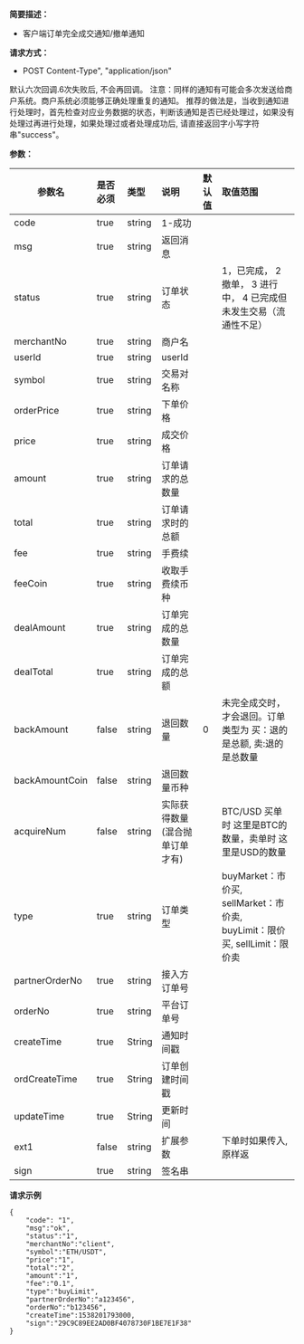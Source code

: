 **简要描述：**

- 客户端订单完全成交通知/撤单通知

**请求方式：**

- POST  Content-Type", "application/json"

 默认六次回调.6次失败后, 不会再回调。
 注意：同样的通知有可能会多次发送给商户系统。商户系统必须能够正确处理重复的通知。 
推荐的做法是，当收到通知进行处理时，首先检查对应业务数据的状态，判断该通知是否已经处理过，如果没有处理过再进行处理，如果处理过或者处理成功后, 请直接返回字小写字符串"success"。



**参数：**

|参数名|是否必须|类型|说明|默认值|取值范围|
|--------|:----|:--------|:---------|:------|:------|
|code  |true| string  | 1-成功|||
|msg |true   |string |返回消息| ||
|status |true   |string |订单状态| |1，已完成， 2 撤单， 3 进行中， 4 已完成但未发生交易（流通性不足）|
|merchantNo |true  |string |商户名   | | |
|userId |true  |string |userId   | | |
|symbol |true  |string | 交易对名称 | | |
|orderPrice |true  |string |下单价格   | | |
|price |true  |string |成交价格   | | |
|amount |true  |string | 订单请求的总数量 | | |
|total |true  |string | 订单请求时的总额 | | |
|fee |true  |string | 手费续 | | |
|feeCoin |true  |string | 收取手费续币种 | | |
|dealAmount |true  |string |订单完成的总数量 | | |
|dealTotal |true  |string | 订单完成的总额 | | |
|backAmount |false  |string | 退回数量 |0 | 未完全成交时，才会退回。订单类型为 买：退的是总额, 卖:退的是总数量|
|backAmountCoin |false  |string | 退回数量币种 |  ||
|acquireNum |false  |string | 实际获得数量(混合抛单订单才有) |  | BTC/USD 买单时 这里是BTC的数量，卖单时  这里是USD的数量 |
|type |true   |string |订单类型| | buyMarket：市价买, sellMarket：市价卖, buyLimit：限价买, sellLimit：限价卖|
|partnerOrderNo |true  |string | 接入方订单号 | | |
|orderNo |true  |string | 平台订单号 | | |
|createTime |true  |String | 通知时间戳 | | |
|ordCreateTime |true  |String | 订单创建时间戳 | | |
|updateTime |true  |String | 更新时间 | | |
|ext1 |false  |string | 扩展参数 | |下单时如果传入,原样返 |
|sign |true  |string | 签名串 | | ||


 **请求示例**
```
{
	"code": "1",
	"msg":"ok",
	"status":"1",
	"merchantNo":"client",
	"symbol":"ETH/USDT",
	"price":"1",
	"total":"2",
	"amount":"1",
	"fee":"0.1",
	"type":"buyLimit",
	"partnerOrderNo":"a123456",
	"orderNo":"b123456",
	"createTime":1538201793000,
	"sign":"29C9C89EE2AD0BF4078730F1BE7E1F38"
}
```
